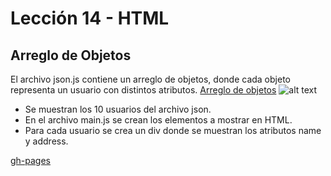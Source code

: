 # Lección 14 - HTML
## Arreglo de Objetos

El archivo json.js contiene un arreglo de objetos, donde cada objeto representa un usuario con distintos atributos.
[Arreglo de objetos](https://jsonplaceholder.typicode.com/users)
![alt text](https://github.com/PaulaPonce/ejercicio2-atributosJSON/blob/master/assets/img/json.JPG)

* Se muestran los 10 usuarios del archivo json. 
* En el archivo main.js se crean los elementos a mostrar en HTML. 
* Para cada usuario se crea un div donde se muestran los atributos name y address.

[gh-pages](https://paulaponce.github.io/ejercicio2-atributosJSON/)
